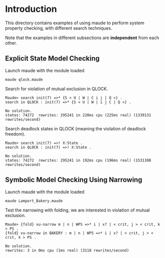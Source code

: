 # Introduction

This directory contains examples of using maude to perform system property checking, with different search techniques. 

Note that the examples in different subsections are **independent** from each other.

## Explicit State Model Checking
Launch maude with the module loaded

```
maude qlock.maude
```

Search for violation of mutual exclusion in QLOCK.

```
Maude> search init(7) =>* {S < U | W | C i j | Q >} .
search in QLOCK : init(7) =>* {S < U | W | i j C | Q >} .

No solution.
states: 74272  rewrites: 295241 in 220ms cpu (225ms real) (1339131 rewrites/second)
```

Search deadlock states in QLOCK (meaning the violation of deadlock freedom).

```
Maude> search init(7) =>! X:State .
search in QLOCK : init(7) =>! X:State . 

No solution.
states: 74272  rewrites: 295241 in 192ms cpu (196ms real) (1531388 rewrites/second)    
```

## Symbolic Model Checking Using Narrowing
Launch maude with the module loaded

```
maude Lamport_Bakery.maude
```

Test the narrowing with folding, we are interested in violation of mutual exclusion.

```
Maude> {fold} vu-narrow m | n | WPS =>* i | x? | < crit, j > < crit, k > PS .
{fold} vu-narrow in BAKERY : m | n | WPS =>* i | x? | < crit, j > < crit, k > PS .

No solution.
rewrites: 3 in 0ms cpu (1ms real) (3118 rewrites/second)        
```
